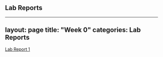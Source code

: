 ## Lab Reports 

---
layout: page
title: "Week 0"
categories: Lab Reports
---

[Lab Report 1](https://ijjones.github.io/cse15l-lab-reports/lab-report-1-week-0.html)

